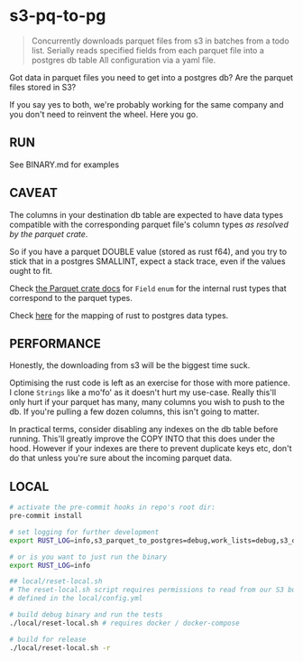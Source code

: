 # s3-pq-to-pg

[1]: https://arrow.apache.org/rust/parquet/record/enum.Field.html "parquet to rust type mapping"
[2]: https://docs.rs/postgres-types/latest/postgres_types/trait.ToSql.html#types "rust to postgres type mapping"

>
> Concurrently downloads parquet files from s3 in batches from a todo list.
> Serially reads specified fields from each parquet file into a postgres db table
> All configuration via a yaml file.
>

Got data in parquet files you need to get into a postgres db?
Are the parquet files stored in S3?

If you say yes to both, we're probably working for the same company and you don't
need to reinvent the wheel. Here you go.

## RUN

See BINARY.md for examples

## CAVEAT

The columns in your destination db table are expected to have data types compatible with the
corresponding parquet file's column types _as resolved by the parquet crate_.

So if you have a parquet DOUBLE value (stored as rust f64), and you try to stick that in a postgres
SMALLINT, expect a stack trace, even if the values ought to fit.

Check [the Parquet crate docs][1] for `Field` `enum`
for the internal rust types that correspond to the parquet types.

Check [here][2] for the mapping of rust to postgres data types.

## PERFORMANCE

Honestly, the downloading from s3 will be the biggest time suck.

Optimising the rust code is left as an exercise for those with more patience.
I clone `Strings` like a mo'fo' as it doesn't hurt my use-case.
Really this'll only hurt if your parquet has many, many columns you wish
to push to the db. If you're pulling a few dozen columns, this isn't going to matter.

In practical terms, consider disabling any indexes on the db table before running.
This'll greatly improve the COPY INTO that this does under the hood.
However if your indexes are there to prevent duplicate keys etc, don't do that
unless you're sure about the incoming parquet data.

## LOCAL

```bash
# activate the pre-commit hooks in repo's root dir:
pre-commit install

# set logging for further development
export RUST_LOG=info,s3_parquet_to_postgres=debug,work_lists=debug,s3_download=debug

# or is you want to just run the binary
export RUST_LOG=info

## local/reset-local.sh
# The reset-local.sh script requires permissions to read from our S3 bucket
# defined in the local/config.yml

# build debug binary and run the tests
./local/reset-local.sh # requires docker / docker-compose

# build for release
./local/reset-local.sh -r

```

